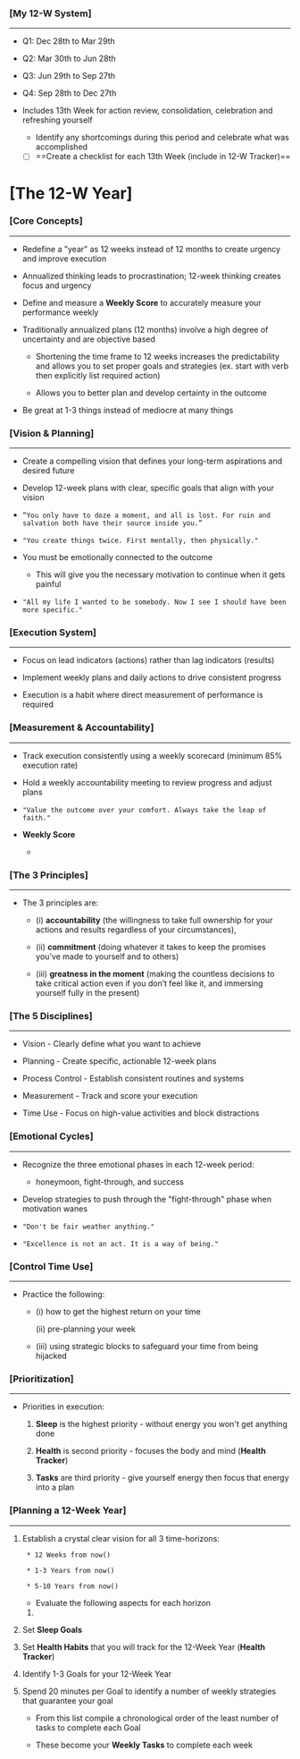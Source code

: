 ### [My 12-W System]
*****
- Q1: Dec 28th to Mar 29th

* Q2: Mar 30th to Jun 28th

* Q3: Jun 29th to Sep 27th

* Q4: Sep 28th to Dec 27th

* Includes 13th Week for action review, consolidation, celebration and refreshing yourself

	* Identify any shortcomings during this period and celebrate what was accomplished

	- [ ] ==Create a checklist for each 13th Week (include in 12-W Tracker)==

# [The 12-W Year]
### [Core Concepts]
---
* Redefine a "year" as 12 weeks instead of 12 months to create urgency and improve execution

* Annualized thinking leads to procrastination; 12-week thinking creates focus and urgency

* Define and measure a **Weekly Score** to accurately measure your performance weekly

* Traditionally annualized plans (12 months) involve a high degree of uncertainty and are objective based

	* Shortening the time frame to 12 weeks increases the predictability and allows you to set proper goals and strategies (ex. start with verb then explicitly list required action)

	* Allows you to better plan and develop certainty in the outcome

* Be great at 1-3 things instead of mediocre at many things

### [Vision & Planning]
*****
* Create a compelling vision that defines your long-term aspirations and desired future

* Develop 12-week plans with clear, specific goals that align with your vision

* `“You only have to doze a moment, and all is lost. For ruin and salvation both have their source inside you.”`

* `"You create things twice. First mentally, then physically."`

* You must be emotionally connected to the outcome

	* This will give you the necessary motivation to continue when it gets painful
	  
* `"All my life I wanted to be somebody. Now I see I should have been more specific."`

### [Execution System]
*****
* Focus on lead indicators (actions) rather than lag indicators (results)

* Implement weekly plans and daily actions to drive consistent progress

* Execution is a habit where direct measurement of performance is required

### [Measurement & Accountability]
*****
* Track execution consistently using a weekly scorecard (minimum 85% execution rate)

* Hold a weekly accountability meeting to review progress and adjust plans
  
* `"Value the outcome over your comfort. Always take the leap of faith."`

* **Weekly Score**

	* 

### [The 3 Principles]
*****
* The 3 principles are:
  
	* (i) **accountability** (the willingness to take full ownership for your actions and results regardless of your circumstances), 
	  
	* (ii) **commitment** (doing whatever it takes to keep the promises you’ve made to yourself and to others)
	  
	* (iii) **greatness in the moment** (making the countless decisions to take critical action even if you don’t feel like it, and immersing yourself fully in the present)

### [The 5 Disciplines]
*****
* Vision - Clearly define what you want to achieve

* Planning - Create specific, actionable 12-week plans

* Process Control - Establish consistent routines and systems

* Measurement - Track and score your execution

* Time Use - Focus on high-value activities and block distractions

### [Emotional Cycles]
*****
* Recognize the three emotional phases in each 12-week period: 
  
	* honeymoon, fight-through, and success

* Develop strategies to push through the "fight-through" phase when motivation wanes

* `"Don't be fair weather anything."`

* `"Excellence is not an act. It is a way of being."`

### [Control Time Use]
*****
* Practice the following:
  
	* (i) how to get the highest return on your time
	  
	  (ii) pre-planning your week
	  
	* (iii) using strategic blocks to safeguard your time from being hijacked

### [Prioritization]
*****
* Priorities in execution:

	1. **Sleep** is the highest priority - without energy you won't get anything done

	2. **Health** is second priority - focuses the body and mind (**Health Tracker**)

	3. **Tasks** are third priority - give yourself energy then focus that energy into a plan

### [Planning a 12-Week Year]
*****
1. Establish a crystal clear vision for all 3 time-horizons:
   
		* 12 Weeks from now()
	  
		* 1-3 Years from now()
	  
		* 5-10 Years from now()
		  
	* Evaluate the following aspects for each horizon
	  
	 1. 
	  
2. Set **Sleep Goals**
   
3. Set **Health Habits** that you will track for the 12-Week Year (**Health Tracker**)
   
4. Identify 1-3 Goals for your 12-Week Year
   
5. Spend 20 minutes per Goal to identify a number of weekly strategies that guarantee your goal
   
	* From this list compile a chronological order of the least number of tasks to complete each Goal
	  
	* These become your **Weekly Tasks** to complete each week
   